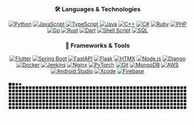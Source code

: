 <div align="center">

### 🛠️ Languages & Technologies

[![Python](https://img.shields.io/badge/Python-3776AB?style=for-the-badge&logo=python&logoColor=white)](https://github.com/s2010?tab=repositories&q=&type=&language=python)
[![JavaScript](https://img.shields.io/badge/JavaScript-F7DF1E?style=for-the-badge&logo=javascript&logoColor=black)](https://github.com/s2010?tab=repositories&q=&type=&language=javascript)
[![TypeScript](https://img.shields.io/badge/TypeScript-007ACC?style=for-the-badge&logo=typescript&logoColor=white)](https://github.com/s2010?tab=repositories&q=&type=&language=typescript)
[![Java](https://img.shields.io/badge/Java-ED8B00?style=for-the-badge&logo=openjdk&logoColor=white)](https://github.com/s2010?tab=repositories&q=&type=&language=java)
[![C++](https://img.shields.io/badge/C++-00599C?style=for-the-badge&logo=cplusplus&logoColor=white)](https://github.com/s2010?tab=repositories&q=&type=&language=cpp)
[![C#](https://img.shields.io/badge/C%23-239120?style=for-the-badge&logo=csharp&logoColor=white)](https://github.com/s2010?tab=repositories&q=&type=&language=csharp)
[![Ruby](https://img.shields.io/badge/Ruby-CC342D?style=for-the-badge&logo=ruby&logoColor=white)](https://github.com/s2010?tab=repositories&q=&type=&language=ruby)
[![PHP](https://img.shields.io/badge/PHP-777BB4?style=for-the-badge&logo=php&logoColor=white)](https://github.com/s2010?tab=repositories&q=&type=&language=php)
[![Go](https://img.shields.io/badge/Go-00ADD8?style=for-the-badge&logo=go&logoColor=white)](https://github.com/s2010?tab=repositories&q=&type=&language=go)
[![Rust](https://img.shields.io/badge/Rust-000000?style=for-the-badge&logo=rust&logoColor=white)](https://github.com/s2010?tab=repositories&q=&type=&language=rust)
[![Dart](https://img.shields.io/badge/Dart-0175C2?style=for-the-badge&logo=dart&logoColor=white)](https://github.com/s2010?tab=repositories&q=&type=&language=dart)
[![Shell Script](https://img.shields.io/badge/Shell-121011?style=for-the-badge&logo=gnu-bash&logoColor=white)](https://github.com/s2010?tab=repositories&q=&type=&language=shell)
[![SQL](https://img.shields.io/badge/SQL-4479A1?style=for-the-badge&logo=postgresql&logoColor=white)](https://github.com/s2010?tab=repositories)

### 🧰 Frameworks & Tools

[![Flutter](https://img.shields.io/badge/Flutter-02569B?style=for-the-badge&logo=flutter&logoColor=white)](https://github.com/s2010)
[![Spring Boot](https://img.shields.io/badge/Spring_Boot-6DB33F?style=for-the-badge&logo=spring-boot&logoColor=white)](https://github.com/s2010)
[![FastAPI](https://img.shields.io/badge/FastAPI-009688?style=for-the-badge&logo=fastapi&logoColor=white)](https://github.com/s2010)
[![Flask](https://img.shields.io/badge/Flask-000000?style=for-the-badge&logo=flask&logoColor=white)](https://github.com/s2010)
[![HTMX](https://img.shields.io/badge/HTMX-3366CC?style=for-the-badge&logo=htmx&logoColor=white)](https://github.com/s2010)
[![Node.js](https://img.shields.io/badge/Node.js-339933?style=for-the-badge&logo=nodedotjs&logoColor=white)](https://github.com/s2010)
[![Django](https://img.shields.io/badge/Django-092E20?style=for-the-badge&logo=django&logoColor=white)](https://github.com/s2010)
[![Docker](https://img.shields.io/badge/Docker-2496ED?style=for-the-badge&logo=docker&logoColor=white)](https://github.com/s2010)
[![Jenkins](https://img.shields.io/badge/Jenkins-D24939?style=for-the-badge&logo=jenkins&logoColor=white)](https://github.com/s2010)
[![Nginx](https://img.shields.io/badge/Nginx-009639?style=for-the-badge&logo=nginx&logoColor=white)](https://github.com/s2010)
[![PyTorch](https://img.shields.io/badge/PyTorch-EE4C2C?style=for-the-badge&logo=pytorch&logoColor=white)](https://github.com/s2010)
[![Git](https://img.shields.io/badge/Git-F05032?style=for-the-badge&logo=git&logoColor=white)](https://github.com/s2010)
[![MongoDB](https://img.shields.io/badge/MongoDB-47A248?style=for-the-badge&logo=mongodb&logoColor=white)](https://github.com/s2010)
[![AWS](https://img.shields.io/badge/AWS-232F3E?style=for-the-badge&logo=amazon-aws&logoColor=white)](https://github.com/s2010)
[![Android Studio](https://img.shields.io/badge/Android_Studio-3DDC84?style=for-the-badge&logo=android-studio&logoColor=white)](https://github.com/s2010)
[![Xcode](https://img.shields.io/badge/Xcode-147EFB?style=for-the-badge&logo=xcode&logoColor=white)](https://github.com/s2010)
[![Firebase](https://img.shields.io/badge/Firebase-FFCA28?style=for-the-badge&logo=firebase&logoColor=black)](https://github.com/s2010)

<picture>
  <source media="(prefers-color-scheme: dark)" srcset="https://raw.githubusercontent.com/s2010/s2010/output/github-contribution-grid-snake-dark.svg" />
  <source media="(prefers-color-scheme: light)" srcset="https://raw.githubusercontent.com/s2010/s2010/output/github-contribution-grid-snake.svg" />
  <img alt="github-snake" src="https://raw.githubusercontent.com/s2010/s2010/output/github-contribution-grid-snake.svg" />
</picture>

</div>
